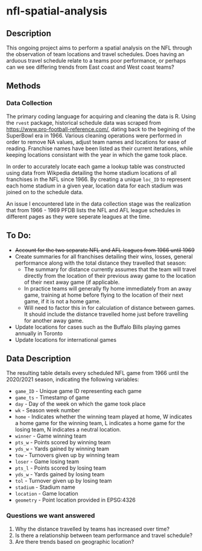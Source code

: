 # nfl-spatial-analysis

## Description

This ongoing project aims to perform a spatial analysis on the NFL through the observation of team locations and travel schedules. Does having an arduous travel schedule relate to a teams poor performance, or perhaps can we see differing trends from East coast and West coast teams?

## Methods

### Data Collection

The primary coding language for acquiring and cleaning the data is R. Using the `rvest` package, historical schedule data was scraped from https://www.pro-football-reference.com/, dating back to the begining of the SuperBowl era in 1966. Various cleaning operations were performed in order to remove NA values, adjust team names and locations for ease of reading. Franchise names have been listed as their current iterations, while keeping locations consistant with the year in which the game took place. 

In order to accurately locate each game a lookup table was constructed using data from Wikpedia detailing the home stadium locations of all franchises in the NFL since 1966. By creating a unique `loc_ID` to represent each home stadium in a given year, location data for each stadium was joined on to the schedule data. 

An issue I encountered late in the data collection stage was the realization that from 1966 - 1969 PFDB lists the NFL and AFL league schedules in different pages as they were seperate leagues at the time.

## To Do:
* ~~Account for the two separate NFL and AFL leagues from 1966 until 1969~~
* Create summaries for all franchises detailing their wins, losses, general performance along with the total distance they travelled that season:
  * The summary for distance currently assumes that the team will travel directly from the location of their previous away game to the location of their next away game (if applicable.
  * In practice teams will generally fly home immediately from an away game, training at home before flying to the location of their next game, if it is not a home game.
  * Will need to factor this in for calculation of distance between games. It should include the distance travelled home just before travelling for another away game.
* Update locations for cases such as the Buffalo Bills playing games annually in Toronto
* Update locations for international games


## Data Description

The resulting table details every scheduled NFL game from 1966 until the 2020/2021 season, indicating the following variables:

* `game_ID` - Unique game ID representing each game
* `game_ts` - Timestamp of game
* `day` - Day of the week on which the game took place
* `wk` - Season week number
* `home` - Indicates whether the winning team played at home, W indicates a home game for the winning team, L indicates a home game for the losing team, N indicates a neutral location.
* `winner` - Game winning team
* `pts_w` - Points scored by winning team
* `yds_w` - Yards gained by winning team
* `tow` - Turnovers given up by winning team
* `loser` - Game losing team
* `pts_l` - Points scored by losing team
* `yds_w` - Yards gained by losing team
* `tol` - Turnover given up by losing team
* `stadium` - Stadium name
* `location` - Game location
* `geometry` - Point location provided in EPSG:4326

### Questions we want answered

1)  Why the distance travelled by teams has increased over time?
2)  Is there a relationship between team performance and travel schedule?
3)  Are there trends based on geographic location?
